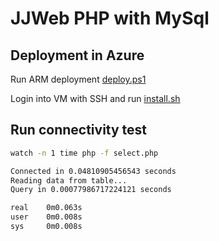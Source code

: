 # JJWeb PHP with MySql

## Deployment in Azure

Run ARM deployment [deploy.ps1](/arm-deploy/deploy.ps1)

Login into VM with SSH and run [install.sh](/src-php/install.ps1)

## Run connectivity test

```bash
watch -n 1 time php -f select.php
```

```bash
Connected in 0.04810905456543 seconds
Reading data from table...
Query in 0.00077986717224121 seconds

real    0m0.063s
user    0m0.008s
sys     0m0.008s
```
